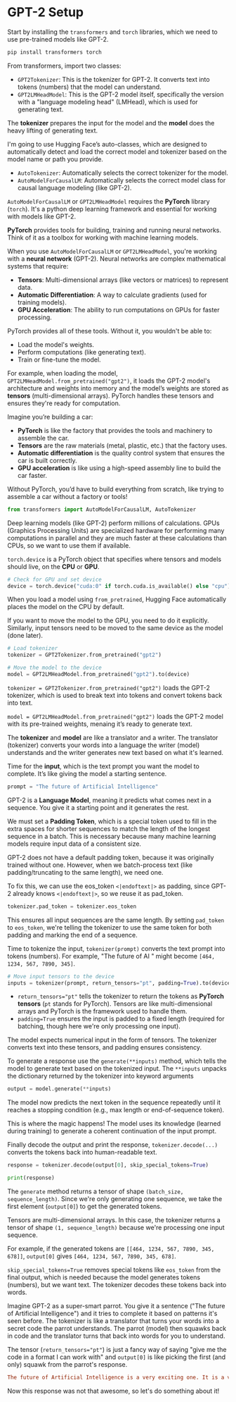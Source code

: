 # GPT-2 Setup

Start by installing the `transformers` and `torch` libraries, which we need to use pre-trained models like GPT-2.

```bash
pip install transformers torch
```

From transformers, import two classes:
- `GPT2Tokenizer`: This is the tokenizer for GPT-2. It converts text into tokens (numbers) that the model can understand.
- `GPT2LMHeadModel`: This is the GPT-2 model itself, specifically the version with a "language modeling head" (LMHead), which is used for generating text.

The **tokenizer** prepares the input for the model and the **model** does the heavy lifting of generating text.

I'm going to use Hugging Face’s auto-classes, which are designed to automatically detect and load the correct model and tokenizer based on the model name or path you provide.
- `AutoTokenizer`: Automatically selects the correct tokenizer for the model.
- `AutoModelForCausalLM`: Automatically selects the correct model class for causal language modeling (like GPT-2).

`AutoModelForCausalLM` or `GPT2LMHeadModel` requires the **PyTorch** library (`torch`). It's a python deep learning framework and essential for working with models like GPT-2. 

**PyTorch** provides tools for building, training and running neural networks. Think of it as a toolbox for working with machine learning models.

When you use `AutoModelForCausalLM` or `GPT2LMHeadModel`, you're working with a **neural network** (GPT-2). Neural networks are complex mathematical systems that require:
- **Tensors**: Multi-dimensional arrays (like vectors or matrices) to represent data.
- **Automatic Differentiation**: A way to calculate gradients (used for training models).
- **GPU Acceleration**: The ability to run computations on GPUs for faster processing.

PyTorch provides all of these tools. Without it, you wouldn't be able to:
- Load the model's weights.
- Perform computations (like generating text).
- Train or fine-tune the model.

For example, when loading the model, `GPT2LMHeadModel.from_pretrained("gpt2")`, it loads the GPT-2 model's architecture and weights into memory and the model’s weights are stored as **tensors** (multi-dimensional arrays). PyTorch handles these tensors and ensures they're ready for computation.

Imagine you’re building a car:
- **PyTorch** is like the factory that provides the tools and machinery to assemble the car.
- **Tensors** are the raw materials (metal, plastic, etc.) that the factory uses.
- **Automatic differentiation** is the quality control system that ensures the car is built correctly.
- **GPU acceleration** is like using a high-speed assembly line to build the car faster.

Without PyTorch, you’d have to build everything from scratch, like trying to assemble a car without a factory or tools!

```python
from transformers import AutoModelForCausalLM, AutoTokenizer
```

Deep learning models (like GPT-2) perform millions of calculations. GPUs (Graphics Processing Units) are specialized hardware for performing many computations in parallel and they are much faster at these calculations than CPUs, so we want to use them if available. 

`torch.device` is a PyTorch object that specifies where tensors and models should live, on the **CPU** or **GPU**. 

```python
# Check for GPU and set device
device = torch.device("cuda:0" if torch.cuda.is_available() else "cpu")
```

When you load a model using `from_pretrained`, Hugging Face automatically places the model on the CPU by default.

If you want to move the model to the GPU, you need to do it explicitly. Similarly, input tensors need to be moved to the same device as the model (done later).

```python
# Load tokenizer
tokenizer = GPT2Tokenizer.from_pretrained("gpt2")

# Move the model to the device
model = GPT2LMHeadModel.from_pretrained("gpt2").to(device)
```
`tokenizer = GPT2Tokenizer.from_pretrained("gpt2")` loads the GPT-2 tokenizer, which is used to break text into tokens and convert tokens back into text.

`model = GPT2LMHeadModel.from_pretrained("gpt2")` loads the GPT-2 model with its pre-trained weights, menaing it’s ready to generate text.

The **tokenizer** and **model** are like a translator and a writer. The translator (tokenizer) converts your words into a language the writer (model) understands and the writer generates new text based on what it's learned.

Time for the **input**, which is the text prompt you want the model to complete. It’s like giving the model a starting sentence.

```python
prompt = "The future of Artificial Intelligence"
```

GPT-2 is a **Language Model**, meaning it predicts what comes next in a sequence. You give it a starting point and it generates the rest.

We must set a **Padding Token**, which is a special token used to fill in the extra spaces for shorter sequences to match the length of the longest sequence in a batch. This is necessary because many machine learning models require input data of a consistent size.

GPT-2 does not have a default padding token, because it was originally trained without one. However, when we batch-process text (like padding/truncating to the same length), we need one.

To fix this, we can use the eos_token `<|endoftext|>` as padding, since GPT-2 already knows `<|endoftext|>`, so we reuse it as pad_token.

```python
tokenizer.pad_token = tokenizer.eos_token
```

This ensures all input sequences are the same length. By setting `pad_token` to `eos_token`, we're telling the tokenizer to use the same token for both padding and marking the end of a sequence.

Time to tokenize the input, `tokenizer(prompt)` converts the text prompt into tokens (numbers). For example, "The future of AI " might become `[464, 1234, 567, 7890, 345]`.

```python
# Move input tensors to the device
inputs = tokenizer(prompt, return_tensors="pt", padding=True).to(device)
```

- `return_tensors="pt"` tells the tokenizer to return the tokens as **PyTorch tensors** (`pt` stands for PyTorch). Tensors are like multi-dimensional arrays and PyTorch is the framework used to handle them.
- `padding=True` ensures the input is padded to a fixed length (required for batching, though here we're only processing one input).

The model expects numerical input in the form of tensors. The tokenizer converts text into these tensors, and padding ensures consistency.

To generate a response use the `generate(**inputs)` method, which tells the model to generate text based on the tokenized input. The `**inputs` unpacks the dictionary returned by the tokenizer into keyword arguments

```python
output = model.generate(**inputs)
```

The model now predicts the next token in the sequence repeatedly until it reaches a stopping condition (e.g., max length or end-of-sequence token).

This is where the magic happens! The model uses its knowledge (learned during training) to generate a coherent continuation of the input prompt. 

Finally decode the output and print the response, `tokenizer.decode(...)` converts the tokens back into human-readable text.

```python
response = tokenizer.decode(output[0], skip_special_tokens=True)

print(response)
```

The `generate` method returns a tensor of shape `(batch_size, sequence_length)`. Since we're only generating one sequence, we take the first element (`output[0]`) to get the generated tokens.

Tensors are multi-dimensional arrays. In this case, the tokenizer returns a tensor of shape `(1, sequence_length)` because we're processing one input sequence.

For example, if the generated tokens are `[[464, 1234, 567, 7890, 345, 678]]`, `output[0]` gives `[464, 1234, 567, 7890, 345, 678]`.

`skip_special_tokens=True` removes special tokens like `eos_token` from the final output, which is needed because the model generates tokens (numbers), but we want text. The tokenizer decodes these tokens back into words.

Imagine GPT-2 as a super-smart parrot. You give it a sentence ("The future of Artificial Intelligence") and it tries to complete it based on patterns it's seen before. The tokenizer is like a translator that turns your words into a secret code the parrot understands. The parrot (model) then squawks back in code and the translator turns that back into words for you to understand.

The tensor (`return_tensors="pt"`) is just a fancy way of saying "give me the code in a format I can work with" and `output[0]` is like picking the first (and only) squawk from the parrot's response.

```ini
The future of Artificial Intelligence is a very exciting one. It is a very exciting time for AI.  It is
``` 

Now this response was not that awesome, so let's do something about it!